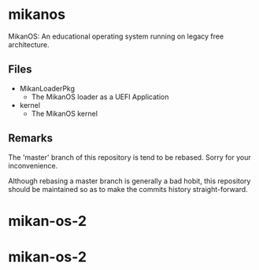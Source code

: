 # mikanos
MikanOS: An educational operating system running on legacy free architecture.

## Files

- MikanLoaderPkg
    - The MikanOS loader as a UEFI Application
- kernel
    - The MikanOS kernel

## Remarks

The 'master' branch of this repository is tend to be rebased.
Sorry for your inconvenience.

Although rebasing a master branch is generally a bad hobit, this repository
should be maintained so as to make the commits history straight-forward.
# mikan-os-2
# mikan-os-2
